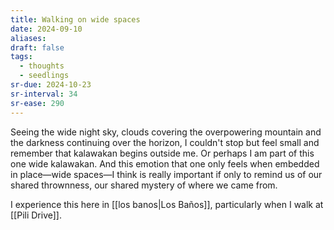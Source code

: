 ```yaml
---
title: Walking on wide spaces
date: 2024-09-10
aliases: 
draft: false
tags:
  - thoughts
  - seedlings
sr-due: 2024-10-23
sr-interval: 34
sr-ease: 290
---
```

Seeing the wide night sky, clouds covering the overpowering mountain and the darkness continuing over the horizon, I couldn't stop but feel small and remember that kalawakan begins outside me. Or perhaps I am part of this one wide kalawakan. And this emotion that one only feels when embedded in place—wide spaces—I think is really important if only to remind us of our shared thrownness, our shared mystery of where we came from.

I experience this here in [[los banos|Los Baños]], particularly when I walk at [[Pili Drive]].
